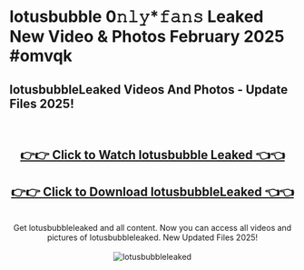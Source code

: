 # lotusbubble 0𝚗𝚕𝚢*𝚏𝚊𝚗𝚜 Leaked New Video & Photos February 2025 #omvqk

<h2>lotusbubbleLeaked Videos And Photos - Update Files 2025!</h2>
<br>
<div align="center">
<h2><a href="https://mediaupload.pro?title=lotusbubble&ref=11F" rel="nofollow">👉👉 Click to Watch lotusbubble Leaked 👈👈</a></h2>
<h2><a href="https://mediaupload.pro?title=lotusbubble&ref=11F" rel="nofollow">👉👉 Click to Download lotusbubbleLeaked 👈👈</a></h2>
<br>
Get lotusbubbleleaked and all content. Now you can access all videos and pictures of lotusbubbleleaked. New Updated Files 2025!
<br>
<br>
<a href="https://mediaupload.pro?title=lotusbubble&ref=11F" rel="nofollow" data-target="animated-image.originalLink"><img src="https://i.ibb.co/Gkj2r4b/banner.png" alt="lotusbubbleleaked" style="max-width: 100%; display: inline-block;" data-target="animated-image.originalImage"></a>
</div>
<br>

